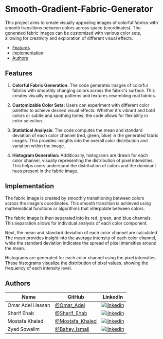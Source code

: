 # Smooth-Gradient-Fabric-Generator

This project aims to create visually appealing images of colorful fabrics with smooth transitions between colors across space (coordinates). The generated fabric images can be customized with various color sets, allowing for creativity and exploration of different visual effects.

- [Features](#Features)
- [Implementation](#Implementation)
- [Authors](#Authors)

## Features

1. **Colorful Fabric Generation:** The code generates images of colorful fabrics with smoothly changing colors across the fabric's surface. This creates visually engaging patterns and textures resembling real fabrics.

2. **Customizable Color Sets:** Users can experiment with different color palettes to achieve desired visual effects. Whether it's vibrant and bold colors or subtle and soothing tones, the code allows for flexibility in color selection.

3. **Statistical Analysis:** The code computes the mean and standard deviation of each color channel (red, green, blue) in the generated fabric images. This provides insights into the overall color distribution and variation within the image.

4. **Histogram Generation:** Additionally, histograms are drawn for each color channel, visually representing the distribution of pixel intensities. This helps users understand the distribution of colors and the dominant hues present in the fabric image.

## Implementation

The fabric image is created by smoothly transitioning between colors across the image's coordinates. This smooth transition is achieved using mathematical functions or algorithms that interpolate between colors.

The fabric image is then separated into its red, green, and blue channels. This separation allows for individual analysis of each color component.

Next, the mean and standard deviation of each color channel are calculated. The mean provides insight into the average intensity of each color channel, while the standard deviation indicates the spread of pixel intensities around the mean.

Histograms are generated for each color channel using the pixel intensities. These histograms visualize the distribution of pixel values, showing the frequency of each intensity level.

## Authors

| Name | GitHub | LinkedIn |
| ---- | ------ | -------- |
| Omar Adel Hassan | [@Omar_Adel](https://github.com/omar-adel1) | [![linkedin](https://img.shields.io/badge/linkedin-0A66C2?style=for-the-badge&logo=linkedin&logoColor=white)](https://www.linkedin.com/in/omar-adel-59b707231/) |
| Sharif Ehab | [@Sharif_Ehab](https://github.com/SharifEhab) | [![linkedin](https://img.shields.io/badge/linkedin-0A66C2?style=for-the-badge&logo=linkedin&logoColor=white)](https://www.linkedin.com/in/sharif-elmasry-b167a3252/) |
| Mostafa Khaled | [@Mostafa_Khaled](https://github.com/MostafaDarwish93) | [![linkedin](https://img.shields.io/badge/linkedin-0A66C2?style=for-the-badge&logo=linkedin&logoColor=white)](https://www.linkedin.com/in/mostafa-darwish-75a29225b/) |
| Zyad Sowalim | [@Bahey_Ismail ](https://github.com/Bahey1200022) | [![linkedin](https://img.shields.io/badge/linkedin-0A66C2?style=for-the-badge&logo=linkedin&logoColor=white)](https://www.linkedin.com/in/bahey-ismail-1602431a4/) |

